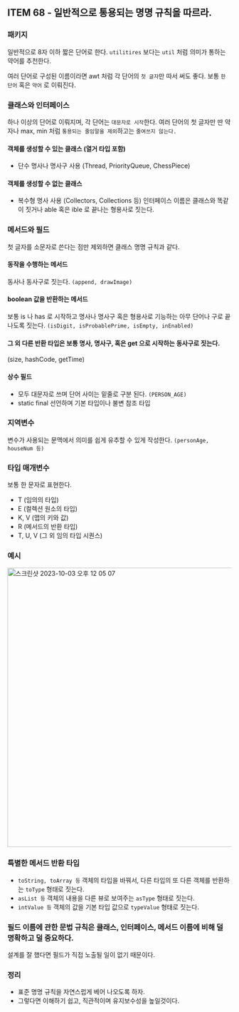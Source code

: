 ## ITEM 68 - 일반적으로 통용되는 명명 규칙을 따르라.

### 패키지
일반적으로 8자 이하 짧은 단어로 한다. `utilitires` 보다는 `util` 처럼 의미가 통하는 약어를 추천한다.

여러 단어로 구성된 이름이라면 awt 처럼 각 단어의 `첫 글자`만 따서 써도 좋다. 보통 `한 단어` 혹은 `약어` 로 이뤄진다.

### 클래스와 인터페이스
하나 이상의 단어로 이뤄지며, 각 단어는 `대문자로 시작`한다. 여러 단어의 첫 글자만 딴 약자나 max, min 처럼 `통용되는 줄임말을 제외`하고는 `줄여쓰지 않는다.`

#### 객체를 생성할 수 있는 클래스 (열거 타입 포함)
- 단수 명사나 명사구 사용 (Thread, PriorityQueue, ChessPiece)

#### 객체를 생성할 수 없는 클래스
- 복수형 명사 사용 (Collectors, Collections 등) 인터페이스 이름은 클래스와 똑같이 짓거나 able 혹은 ible 로 끝나는 형용사로 짓는다.

### 메서드와 필드
첫 글자를 소문자로 쓴다는 점만 제외하면 클래스 명명 규칙과 같다.

#### 동작을 수행하는 메서드
동사나 동사구로 짓는다. `(append, drawImage)` 

#### boolean 값을 반환하는 메서드
보통 is 나 has 로 시작하고 명사나 명사구 혹은 형용사로 기능하는 아무 단어나 구로 끝나도록 짓는다. `(isDigit, isProbablePrime, isEmpty, inEnabled)`

#### 그 외 다른 반환 타입은 보통 명사, 명사구, 혹은 get 으로 시작하는 동사구로 짓는다.
(size, hashCode, getTime)

#### 상수 필드
- 모두 대문자로 쓰며 단어 사이는 밑줄로 구분 된다. `(PERSON_AGE)`
- static final 선언하며 기본 타입이나 불변 참조 타입

### 지역변수
변수가 사용되는 문맥에서 의미를 쉽게 유추할 수 있게 작성한다. `(personAge, houseNum 등)`

### 타입 매개변수
보통 한 문자로 표현한다. 
- T (임의의 타입)
- E (컬렉션 원소의 타입)
- K, V (맵의 키와 값)
- R (메서드의 반환 타입)
- T, U, V (그 외 임의 타입 시퀀스)

### 예시
<img width="626" alt="스크린샷 2023-10-03 오후 12 05 07" src="https://github.com/conf312/java-study/assets/13326651/4790fdd6-0c0d-46b2-a53e-941d87dc1954">

### 특별한 메서드 반환 타입
- `toString, toArray 등` 객체의 타입을 바꿔서, 다른 타입의 또 다른 객체를 반환하는 `toType` 형태로 짓는다.
- `asList 등`  객체의 내용을 다른 뷰로 보여주는 `asType` 형태로 짓는다.
- `intValue 등` 객체의 값을 기본 타입 값으로 `typeValue` 형태로 짓는다. 

### 필드 이름에 관한 문법 규칙은 클래스, 인터페이스, 메서드 이름에 비해 덜 명확하고 덜 중요하다.
설계를 잘 했다면 필드가 직접 노출될 일이 없기 때문이다.

### 정리
- 표준 명명 규칙을 자연스럽게 베어 나오도록 하자.
- 그렇다면 이해하기 쉽고, 직관적이며 유지보수성을 높일것이다.
